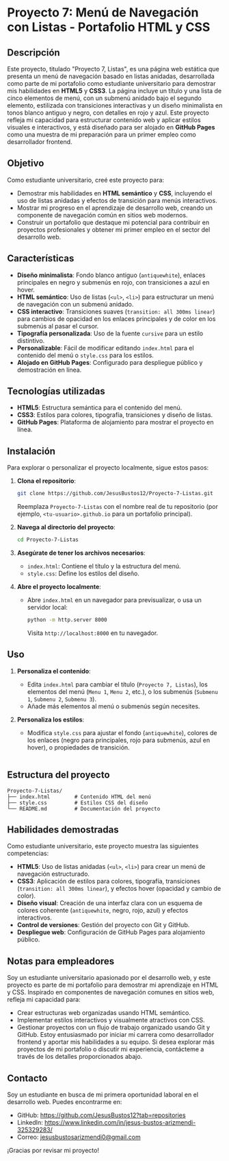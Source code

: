 # Proyecto 7: Menú de Navegación con Listas - Portafolio HTML y CSS

## Descripción
Este proyecto, titulado "Proyecto 7, Listas", es una página web estática que presenta un menú de navegación basado en listas anidadas, desarrollada como parte de mi portafolio como estudiante universitario para demostrar mis habilidades en **HTML5** y **CSS3**. La página incluye un título y una lista de cinco elementos de menú, con un submenú anidado bajo el segundo elemento, estilizada con transiciones interactivas y un diseño minimalista en tonos blanco antiguo y negro, con detalles en rojo y azul. Este proyecto refleja mi capacidad para estructurar contenido web y aplicar estilos visuales e interactivos, y está diseñado para ser alojado en **GitHub Pages** como una muestra de mi preparación para un primer empleo como desarrollador frontend.

## Objetivo
Como estudiante universitario, creé este proyecto para:
- Demostrar mis habilidades en **HTML semántico** y **CSS**, incluyendo el uso de listas anidadas y efectos de transición para menús interactivos.
- Mostrar mi progreso en el aprendizaje de desarrollo web, creando un componente de navegación común en sitios web modernos.
- Construir un portafolio que destaque mi potencial para contribuir en proyectos profesionales y obtener mi primer empleo en el sector del desarrollo web.

## Características
- **Diseño minimalista**: Fondo blanco antiguo (`antiquewhite`), enlaces principales en negro y submenús en rojo, con transiciones a azul en hover.
- **HTML semántico**: Uso de listas (`<ul>`, `<li>`) para estructurar un menú de navegación con un submenú anidado.
- **CSS interactivo**: Transiciones suaves (`transition: all 300ms linear`) para cambios de opacidad en los enlaces principales y de color en los submenús al pasar el cursor.
- **Tipografía personalizada**: Uso de la fuente `cursive` para un estilo distintivo.
- **Personalizable**: Fácil de modificar editando `index.html` para el contenido del menú o `style.css` para los estilos.
- **Alojado en GitHub Pages**: Configurado para despliegue público y demostración en línea.

## Tecnologías utilizadas
- **HTML5**: Estructura semántica para el contenido del menú.
- **CSS3**: Estilos para colores, tipografía, transiciones y diseño de listas.
- **GitHub Pages**: Plataforma de alojamiento para mostrar el proyecto en línea.

## Instalación
Para explorar o personalizar el proyecto localmente, sigue estos pasos:

1. **Clona el repositorio**:
   ```bash
   git clone https://github.com/JesusBustos12/Proyecto-7-Listas.git
   ```
   Reemplaza `Proyecto-7-Listas` con el nombre real de tu repositorio (por ejemplo, `<tu-usuario>.github.io` para un portafolio principal).

2. **Navega al directorio del proyecto**:
   ```bash
   cd Proyecto-7-Listas
   ```

3. **Asegúrate de tener los archivos necesarios**:
   - `index.html`: Contiene el título y la estructura del menú.
   - `style.css`: Define los estilos del diseño.

4. **Abre el proyecto localmente**:
   - Abre `index.html` en un navegador para previsualizar, o usa un servidor local:
     ```bash
     python -m http.server 8000
     ```
     Visita `http://localhost:8000` en tu navegador.

## Uso
1. **Personaliza el contenido**:
   - Edita `index.html` para cambiar el título (`Proyecto 7, Listas`), los elementos del menú (`Menu 1`, `Menu 2`, etc.), o los submenús (`Submenu 1`, `Submenu 2`, `Submenu 3`).
   - Añade más elementos al menú o submenús según necesites.

2. **Personaliza los estilos**:
   - Modifica `style.css` para ajustar el fondo (`antiquewhite`), colores de los enlaces (negro para principales, rojo para submenús, azul en hover), o propiedades de transición.
     ```
## Estructura del proyecto
```
Proyecto-7-Listas/
├── index.html        # Contenido HTML del menú
├── style.css         # Estilos CSS del diseño
└── README.md         # Documentación del proyecto
```

## Habilidades demostradas
Como estudiante universitario, este proyecto muestra las siguientes competencias:
- **HTML5**: Uso de listas anidadas (`<ul>`, `<li>`) para crear un menú de navegación estructurado.
- **CSS3**: Aplicación de estilos para colores, tipografía, transiciones (`transition: all 300ms linear`), y efectos hover (opacidad y cambio de color).
- **Diseño visual**: Creación de una interfaz clara con un esquema de colores coherente (`antiquewhite`, negro, rojo, azul) y efectos interactivos.
- **Control de versiones**: Gestión del proyecto con Git y GitHub.
- **Despliegue web**: Configuración de GitHub Pages para alojamiento público.

## Notas para empleadores
Soy un estudiante universitario apasionado por el desarrollo web, y este proyecto es parte de mi portafolio para demostrar mi aprendizaje en HTML y CSS. Inspirado en componentes de navegación comunes en sitios web, refleja mi capacidad para:
- Crear estructuras web organizadas usando HTML semántico.
- Implementar estilos interactivos y visualmente atractivos con CSS.
- Gestionar proyectos con un flujo de trabajo organizado usando Git y GitHub.
Estoy entusiasmado por iniciar mi carrera como desarrollador frontend y aportar mis habilidades a su equipo. Si desea explorar más proyectos de mi portafolio o discutir mi experiencia, contácteme a través de los detalles proporcionados abajo.

## Contacto

Soy un estudiante en busca de mi primera oportunidad laboral en el desarrollo web. Puedes encontrarme en:
- GitHub: https://github.com/JesusBustos12?tab=repositories
- LinkedIn: https://www.linkedin.com/in/jesus-bustos-arizmendi-325329283/
- Correo: jesusbustosarizmendi0@gmail.com

¡Gracias por revisar mi proyecto!